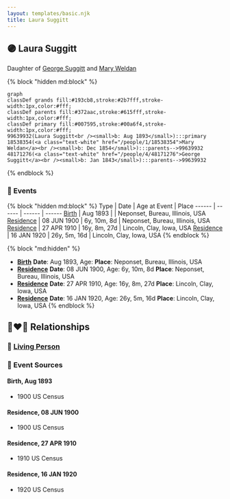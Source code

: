 ```yaml
---
layout: templates/basic.njk
title: Laura Suggitt
---
```

## 🟣 Laura Suggitt

Daughter of [George Suggitt](/people/4/48171276) and [Mary Weldan](/people/1/18538354)

{% block "hidden md:block" %}
```mermaid
graph
classDef grands fill:#193cb8,stroke:#2b7fff,stroke-width:1px,color:#fff;
classDef parents fill:#372aac,stroke:#615fff,stroke-width:1px,color:#fff;
classDef primary fill:#007595,stroke:#00a6f4,stroke-width:1px,color:#fff;
99639932(Laura Suggitt<br /><small>b: Aug 1893</small>):::primary
18538354(<a class="text-white" href="/people/1/18538354">Mary Weldan</a><br /><small>b: Dec 1854</small>):::parents-->99639932
48171276(<a class="text-white" href="/people/4/48171276">George Suggitt</a><br /><small>b: Jan 1843</small>):::parents-->99639932
```
{% endblock %}

### 📆 Events

{% block "hidden md:block" %}
Type | Date | Age at Event | Place
------ | ------ | ------ | ------
[Birth](#event-event-2) | Aug 1893 |  | Neponset, Bureau, Illinois, USA
[Residence](#event-event-0) | 08 JUN 1900 | 6y, 10m, 8d | Neponset, Bureau, Illinois, USA
[Residence](#event-event-1) | 27 APR 1910 | 16y, 8m, 27d | Lincoln, Clay, Iowa, USA
[Residence](#event-event-2) | 16 JAN 1920 | 26y, 5m, 16d | Lincoln, Clay, Iowa, USA
{% endblock %}

{% block "md:hidden" %}
- **[Birth](#event-event-2)**
**Date**: Aug 1893, Age:
**Place**: Neponset, Bureau, Illinois, USA
- **[Residence](#event-event-0)**
**Date**: 08 JUN 1900, Age: 6y, 10m, 8d
**Place**: Neponset, Bureau, Illinois, USA
- **[Residence](#event-event-1)**
**Date**: 27 APR 1910, Age: 16y, 8m, 27d
**Place**: Lincoln, Clay, Iowa, USA
- **[Residence](#event-event-2)**
**Date**: 16 JAN 1920, Age: 26y, 5m, 16d
**Place**: Lincoln, Clay, Iowa, USA
{% endblock %}

## 👩‍❤️‍👨 Relationships

### 🔵 [Living Person](/people/4/44969277)

### 📰 Event Sources

#### <a id="event-event-2"></a> Birth, Aug 1893
* 1900 US Census

#### <a id="event-event-0"></a> Residence, 08 JUN 1900
* 1900 US Census

#### <a id="event-event-1"></a> Residence, 27 APR 1910
* 1910 US Census

#### <a id="event-event-2"></a> Residence, 16 JAN 1920
* 1920 US Census
